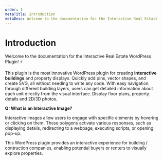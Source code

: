 ```yaml
---
order: 1
metaTitle: Introduction
metaDesc: Welcome to the documentation for the Interactive Real Estate Plugin! ⚡ This plugin is the most innovative WordPress plugin for creating interactive buildings
---
```


# Introduction

Welcome to the documentation for the Interactive Real Estate WordPress Plugin! ⚡

This plugin is the most innovative WordPress plugin for creating **interactive buildings** and property displays. Quickly add pins, vector shapes, and create SVG, all without needing to write any code. With easy navigation through different building layers, users can get detailed information about each unit directly from the visual interface. Display floor plans, property details and 2D/3D photos.

**Q: What is an Interactive Image?**

Interactive images allow users to engage with specific elements by hovering or clicking on them. These polygons activate various responses, such as displaying details, redirecting to a webpage, executing scripts, or opening pop-up.

This WordPress plugin provides an interactive experience for building / contruction companies, enabling potential buyers or renters to visually explore properties.

